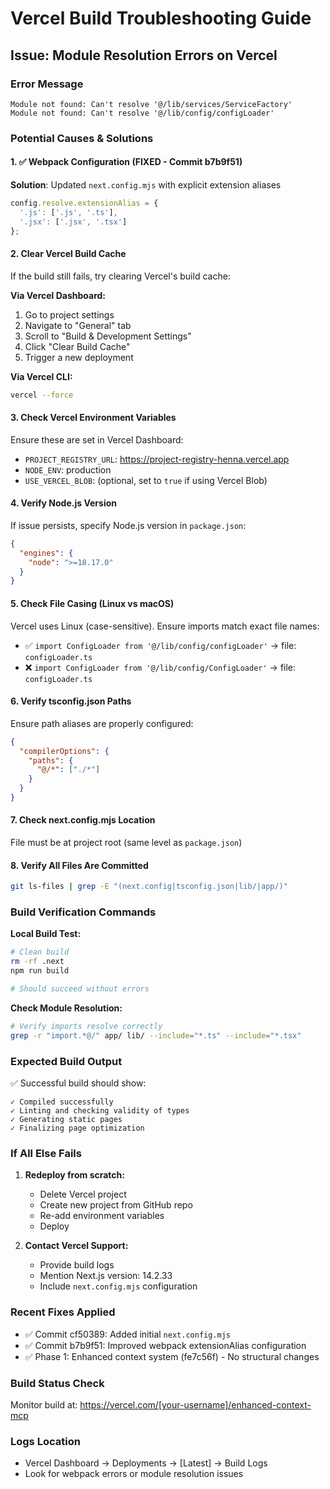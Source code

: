 # Vercel Build Troubleshooting Guide

## Issue: Module Resolution Errors on Vercel

### Error Message
```
Module not found: Can't resolve '@/lib/services/ServiceFactory'
Module not found: Can't resolve '@/lib/config/configLoader'
```

### Potential Causes & Solutions

#### 1. ✅ Webpack Configuration (FIXED - Commit b7b9f51)
**Solution**: Updated `next.config.mjs` with explicit extension aliases
```js
config.resolve.extensionAlias = {
  '.js': ['.js', '.ts'],
  '.jsx': ['.jsx', '.tsx']
};
```

#### 2. Clear Vercel Build Cache
If the build still fails, try clearing Vercel's build cache:

**Via Vercel Dashboard:**
1. Go to project settings
2. Navigate to "General" tab
3. Scroll to "Build & Development Settings"
4. Click "Clear Build Cache"
5. Trigger a new deployment

**Via Vercel CLI:**
```bash
vercel --force
```

#### 3. Check Vercel Environment Variables
Ensure these are set in Vercel Dashboard:
- `PROJECT_REGISTRY_URL`: https://project-registry-henna.vercel.app
- `NODE_ENV`: production
- `USE_VERCEL_BLOB`: (optional, set to `true` if using Vercel Blob)

#### 4. Verify Node.js Version
If issue persists, specify Node.js version in `package.json`:
```json
{
  "engines": {
    "node": ">=18.17.0"
  }
}
```

#### 5. Check File Casing (Linux vs macOS)
Vercel uses Linux (case-sensitive). Ensure imports match exact file names:
- ✅ `import ConfigLoader from '@/lib/config/configLoader'` → file: `configLoader.ts`
- ❌ `import ConfigLoader from '@/lib/config/ConfigLoader'` → file: `configLoader.ts`

#### 6. Verify tsconfig.json Paths
Ensure path aliases are properly configured:
```json
{
  "compilerOptions": {
    "paths": {
      "@/*": ["./*"]
    }
  }
}
```

#### 7. Check next.config.mjs Location
File must be at project root (same level as `package.json`)

#### 8. Verify All Files Are Committed
```bash
git ls-files | grep -E "(next.config|tsconfig.json|lib/|app/)"
```

### Build Verification Commands

**Local Build Test:**
```bash
# Clean build
rm -rf .next
npm run build

# Should succeed without errors
```

**Check Module Resolution:**
```bash
# Verify imports resolve correctly
grep -r "import.*@/" app/ lib/ --include="*.ts" --include="*.tsx"
```

### Expected Build Output
✅ Successful build should show:
```
✓ Compiled successfully
✓ Linting and checking validity of types
✓ Generating static pages
✓ Finalizing page optimization
```

### If All Else Fails

1. **Redeploy from scratch:**
   - Delete Vercel project
   - Create new project from GitHub repo
   - Re-add environment variables
   - Deploy

2. **Contact Vercel Support:**
   - Provide build logs
   - Mention Next.js version: 14.2.33
   - Include `next.config.mjs` configuration

### Recent Fixes Applied
- ✅ Commit cf50389: Added initial `next.config.mjs`
- ✅ Commit b7b9f51: Improved webpack extensionAlias configuration
- ✅ Phase 1: Enhanced context system (fe7c56f) - No structural changes

### Build Status Check
Monitor build at: https://vercel.com/[your-username]/enhanced-context-mcp

### Logs Location
- Vercel Dashboard → Deployments → [Latest] → Build Logs
- Look for webpack errors or module resolution issues
